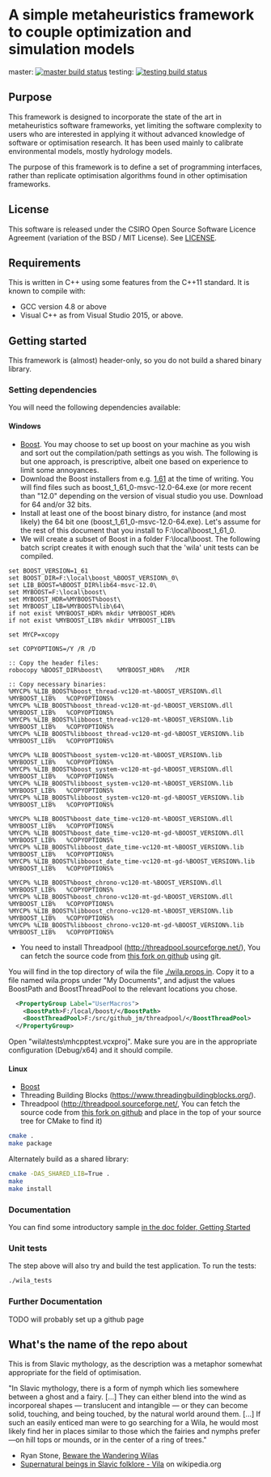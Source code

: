 
# A simple metaheuristics framework to couple optimization and simulation models

master: [![master build status](https://ci.appveyor.com/api/projects/status/9h5snds4ymuv4ynq/branch/master?svg=true)](https://ci.appveyor.com/project/jmp75/wila/branch/master) testing: [![testing build status](https://ci.appveyor.com/api/projects/status/9h5snds4ymuv4ynq/branch/testing?svg=true)](https://ci.appveyor.com/project/jmp75/wila/branch/devel)

## Purpose

This framework is designed to incorporate the state of the art in metaheuristics software frameworks, yet limiting the software complexity to users who are interested in applying it without advanced knowledge of software or optimisation research. It has been used mainly to calibrate environmental models, mostly hydrology models.

The purpose of this framework is to define a set of programming interfaces, rather than replicate optimisation algorithms found in other optimisation frameworks.

## License

This software is released under the CSIRO Open Source Software Licence Agreement (variation of the BSD / MIT License). See [LICENSE](./LICENSE).

## Requirements

This is written in C++ using some features from the C++11 standard. It is known to compile with:

* GCC version 4.8 or above
* Visual C++ as from Visual Studio 2015, or above.

## Getting started

This framework is (almost) header-only, so you do not build a shared binary library.

### Setting dependencies

You will need the following dependencies available:

#### Windows

* [Boost](http://www.boost.org/). You may choose to set up boost on your machine as you wish and sort out the compilation/path settings as you wish. The following is but one approach, is prescriptive, albeit one based on experience to limit some annoyances.
 * Download the Boost installers from e.g. [1.61](https://sourceforge.net/projects/boost/files/boost-binaries/1.61.0) at the time of writing. You will find files such as boost_1_61_0-msvc-12.0-64.exe (or more recent than "12.0" depending on the version of visual studio you use. Download for 64 and/or 32 bits.
 * Install at least one of the boost binary distro, for instance (and most likely) the 64 bit one (boost_1_61_0-msvc-12.0-64.exe). Let's assume for the rest of this document that you install to F:\local\boost_1_61_0\. 
 * We will create a subset of Boost in a folder F:\local\boost.  The following batch script creates it with enough such that the 'wila' unit tests can be compiled.

```
set BOOST_VERSION=1_61
set BOOST_DIR=F:\local\boost_%BOOST_VERSION%_0\
set LIB_BOOST=%BOOST_DIR%lib64-msvc-12.0\
set MYBOOST=F:\local\boost\
set MYBOOST_HDR=%MYBOOST%boost\
set MYBOOST_LIB=%MYBOOST%lib\64\ 
if not exist %MYBOOST_HDR% mkdir %MYBOOST_HDR%
if not exist %MYBOOST_LIB% mkdir %MYBOOST_LIB%

set MYCP=xcopy

set COPYOPTIONS=/Y /R /D

:: Copy the header files:
robocopy %BOOST_DIR%boost\    %MYBOOST_HDR%   /MIR

:: Copy necessary binaries:
%MYCP% %LIB_BOOST%boost_thread-vc120-mt-%BOOST_VERSION%.dll          %MYBOOST_LIB%   %COPYOPTIONS%
%MYCP% %LIB_BOOST%boost_thread-vc120-mt-gd-%BOOST_VERSION%.dll       %MYBOOST_LIB%   %COPYOPTIONS%
%MYCP% %LIB_BOOST%libboost_thread-vc120-mt-%BOOST_VERSION%.lib       %MYBOOST_LIB%   %COPYOPTIONS%
%MYCP% %LIB_BOOST%libboost_thread-vc120-mt-gd-%BOOST_VERSION%.lib    %MYBOOST_LIB%   %COPYOPTIONS%
                                                                    
%MYCP% %LIB_BOOST%boost_system-vc120-mt-%BOOST_VERSION%.lib          %MYBOOST_LIB%   %COPYOPTIONS%
%MYCP% %LIB_BOOST%boost_system-vc120-mt-gd-%BOOST_VERSION%.dll       %MYBOOST_LIB%   %COPYOPTIONS%
%MYCP% %LIB_BOOST%libboost_system-vc120-mt-%BOOST_VERSION%.lib       %MYBOOST_LIB%   %COPYOPTIONS%
%MYCP% %LIB_BOOST%libboost_system-vc120-mt-gd-%BOOST_VERSION%.lib    %MYBOOST_LIB%   %COPYOPTIONS%
                                                                    
%MYCP% %LIB_BOOST%boost_date_time-vc120-mt-%BOOST_VERSION%.dll       %MYBOOST_LIB%   %COPYOPTIONS%
%MYCP% %LIB_BOOST%boost_date_time-vc120-mt-gd-%BOOST_VERSION%.dll    %MYBOOST_LIB%   %COPYOPTIONS%
%MYCP% %LIB_BOOST%libboost_date_time-vc120-mt-%BOOST_VERSION%.lib    %MYBOOST_LIB%   %COPYOPTIONS%
%MYCP% %LIB_BOOST%libboost_date_time-vc120-mt-gd-%BOOST_VERSION%.lib %MYBOOST_LIB%   %COPYOPTIONS%
                                                                    
%MYCP% %LIB_BOOST%boost_chrono-vc120-mt-%BOOST_VERSION%.dll          %MYBOOST_LIB%   %COPYOPTIONS%
%MYCP% %LIB_BOOST%boost_chrono-vc120-mt-gd-%BOOST_VERSION%.dll       %MYBOOST_LIB%   %COPYOPTIONS%
%MYCP% %LIB_BOOST%libboost_chrono-vc120-mt-%BOOST_VERSION%.lib       %MYBOOST_LIB%   %COPYOPTIONS%
%MYCP% %LIB_BOOST%libboost_chrono-vc120-mt-gd-%BOOST_VERSION%.lib    %MYBOOST_LIB%   %COPYOPTIONS%
```

* You need to install Threadpool (http://threadpool.sourceforge.net/), You can fetch the source code from [this fork on github](https://github.com/jmp75/threadpool/tree/master) using git.

You will find in the top directory of wila the file [./wila.props.in](./wila.props.in). Copy it to a file named wila.props under "My Documents", and adjust the values BoostPath and BoostThreadPool to the relevant locations you chose.

```xml
  <PropertyGroup Label="UserMacros">
    <BoostPath>F:/local/boost/</BoostPath>
    <BoostThreadPool>F:/src/github_jm/threadpool/</BoostThreadPool>
  </PropertyGroup>
```

Open "wila\tests\mhcpptest.vcxproj". Make sure you are in the appropriate configuration (Debug/x64) and it should compile.

#### Linux

* [Boost](http://www.boost.org/)
* Threading Building Blocks (https://www.threadingbuildingblocks.org/). 
* Threadpool (http://threadpool.sourceforge.net/, You can fetch the source code from [this fork on github](https://github.com/jmp75/threadpool/tree/master) and place in the top of your source tree for CMake to find it)

```sh
cmake .
make package
```

Alternately build as a shared library:

```sh
cmake -DAS_SHARED_LIB=True .
make
make install
```

### Documentation

You can find some introductory sample [in the doc folder, Getting Started](./doc/GettingStarted.md)

### Unit tests

The step above will also try and build the test application. To run the tests:

```sh
./wila_tests
```

### Further Documentation

TODO will probably set up a github page

## What's the name of the repo about

This is from Slavic mythology, as the description was a metaphor somewhat appropriate for the field of optimisation.

"In Slavic mythology, there is a form of nymph which lies somewhere between a ghost and a fairy. \[...\] They can either blend into the wind as incorporeal shapes — translucent and intangible — or they can become solid, touching, and being touched, by the natural world around them. \[...\] If such an easily enticed man were to go searching for a Wila, he would most likely find her in places similar to those which the fairies and nymphs prefer—on hill tops or mounds, or in the center of a ring of trees."

* Ryan Stone, [Beware the Wandering Wilas](http://www.ancient-origins.net/myths-legends-europe/beware-wandering-wilas-002273)
* [Supernatural beings in Slavic folklore - Vila](https://en.wikipedia.org/wiki/Supernatural_beings_in_Slavic_folklore#Vila) on wikipedia.org

